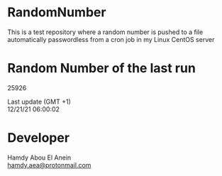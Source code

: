 # RandomNumber    
This is a test repository where a random number is pushed to a file automatically passwordless from a cron job in my Linux CentOS server    
# Random Number of the last run   
25926
      
Last update (GMT +1)    
12/21/21 06:00:02
# Developer    
Hamdy Abou El Anein   
hamdy.aea@protonmail.com
